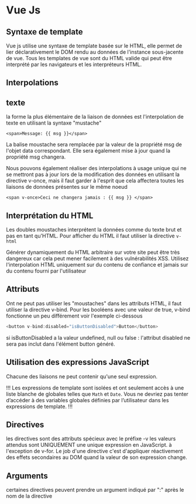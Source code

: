 # Vue Js 

## Syntaxe de template 

Vue js utilise une syntaxe de template basée sur le HTML, elle permet de lier déclarativement le DOM rendu au données de l'instance sous-jacente de vue. Tous les templates de vue sont du HTML valide qui peut être interprété par les navigateurs et les interpréteurs HTML.

## Interpolations 

## texte 

la forme la plus élémentaire de la liaison de données est l'interpolation de texte en utilisant la syntaxe "mustache" 

```
<span>Message: {{ msg }}</span>
```
La balise moustache sera remplacée par la valeur de la propriété msg de l'objet data correspondant.
Elle sera également mise à jour quand la propriété msg changera.

Nous pouvons également réaliser des interpolations à usage unique qui ne se mettront pas à jour lors de la 
modification des données en utilisant la directive v-once, mais il faut garder à l'esprit que cela affectera 
toutes les liaisons de données présentes sur le même noeud

```
<span v-once>Ceci ne changera jamais : {{ msg }} </span>
```

## Interprétation du HTML

Les doubles moustaches interprétent la données comme du texte brut et pas en tant qu'HTML. Pour afficher du HTML il faut 
utiliser la directive `v-html`

Générer dynamiquement du HTML arbitraire sur votre site peut être très dangereux car cela peut mener facilement à des vulnérabilités XSS.
Utilisez l'interpolation HTML uniquement sur du contenu de confiance et jamais sur du contenu fourni par l'utilisateur

## Attributs 

Ont ne peut pas utiliser les "moustaches" dans les attributs HTML, il faut utiliser la directive v-bind.
Pour les booléens avec une valeur de true, v-bind fonctionne un peu différement voir l'exemple ci-dessous

```js
<button v-bind:disabled="isButtonDisabled">Button</button>
```

si isButtonDisabled a la valeur undefined, null ou false : l'attribut disabled ne sera pas inclut dans l'élément button généré.

## Utilisation des expressions JavaScript

Chacune des liaisons ne peut contenir qu'une seul expression.

!!!
Les expressions de template sont isolées et ont seulement accès à une liste blanche de globales telles que `Math` et `Date`. Vous ne devriez pas tenter d’accéder à des variables globales définies par l’utilisateur dans les expressions de template.
!!!

## Directives

les directives sont des attributs spécieux avec le préfixe -v les valeurs attendus sont UNIQUEMENT une unique expression en JavaScript.
à l'exception de v-for. Le job d'une directive c'est d'appliquer réactivement des effets secondaires au DOM quand la valeur de son expression change.

## Arguments

certaines directives peuvent prendre un argument indiqué par ":" après le nom de la directive 
